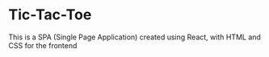 # Tic-Tac-Toe

This is a SPA (Single Page Application) created using React, with HTML and CSS for the frontend
